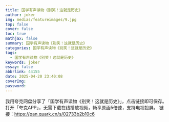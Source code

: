 ```yaml
---
title: 国学有声读物《别笑！这就是历史》
author: joker
img: medias/featureimages/9.jpg
top: false
cover: false
toc: true
mathjax: false
summary: 国学有声读物《别笑！这就是历史》
categories: 国学有声读物《别笑！这就是历史》
tags:
  - 国学有声读物《别笑！这就是历史》
keywords: joker
essay: false
abbrlink: 44155
date: 2025-04-20 23:40:08
coverImg:
password:
---
```


我用夸克网盘分享了「国学有声读物《别笑！这就是历史》」，点击链接即可保存。打开「夸克APP」，无需下载在线播放视频，畅享原画5倍速，支持电视投屏。
链接：https://pan.quark.cn/s/02733b2b10c6
